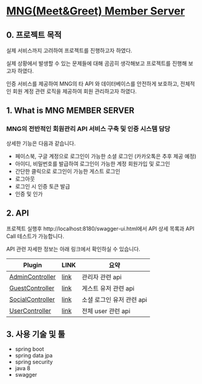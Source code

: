 # [MNG(Meet&Greet) Member Server](../../mng-auth/readme.md)

## 0. 프로젝트 목적
실제 서비스까지 고려하여 프로젝트를 진행하고자 하였다.

실제 상황에서 발생할 수 있는 문제들에 대해 곰곰히 생각해보고 프로젝트를 진행해 보고자 하였다.

인증 서비스를 제공하여 MNG의 타 API 와 데이터베이스를 안전하게 보호하고, 전체적인 회원 계정 관련 로직을 제공하여 회원 관리하고자 하였다. 



## 1. What is MNG MEMBER SERVER
### MNG의 전반적인 회원관리 API 서비스 구축 및 인증 시스템 담당
상세한 기능은 다음과 같습니다.
- 페이스북, 구글 계정으로 로그인이 가능한 소셜 로그인 (카카오톡은 추후 제공 예정)
- 아이디, 비밀번호를 발급하여 로그인이 가능한 계정 회원가입 및 로그인
- 간단한 클릭으로 로그인이 가능한 게스트 로그인
- 로그아웃
- 로그인 시 인증 토큰 발급
- 인증 및 인가

## 2. API 
프로젝트 실행후 http://localhost:8180/swagger-ui.html에서 API 상세 목록과 API Call 테스트가 가능합니다.

API 관련 자세한 정보는 아래 링크에서 확인하실 수 있습니다.

| Plugin                 | LINK | 요약                      |
| ---------------------- | ---- | ------------------------- |
| [AdminController](../mng-auth/docs/AdminController.md)        | [link](../mng-auth/src/main/java/com/masta/auth/membership/controller/AdminController.java) | 관리자 관련 api            |
| [GuestController](../mng-auth/docs/GuestController.md)        | [link](../mng-auth/src/main/java/com/masta/auth/membership/controller/GuestController.java) | 게스트 유저 관련 api       |
| [SocialController](../mng-auth/docs/SocialController.md)      | [link](../mng-auth/src/main/java/com/masta/auth/membership/controller/SocialController.java) | 소셜 로그인 유저 관련 api  |
| [UserController](../mng-auth/docs/UserController.md)          | [link](../mng-auth/src/main/java/com/masta/auth/membership/controller/UserController.java) | 전체 user 관런 api        |

## 3. 사용 기술 및 툴 
- spring boot
- spring data jpa
- spring security
- java 8
- swagger
